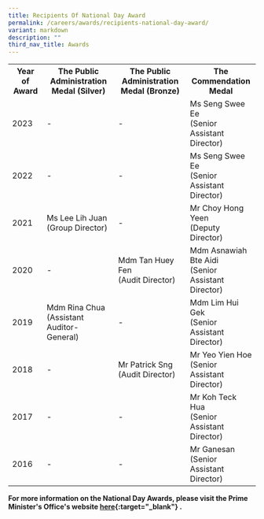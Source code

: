 ```yaml
---
title: Recipients Of National Day Award
permalink: /careers/awards/recipients-national-day-award/
variant: markdown
description: ""
third_nav_title: Awards
---
```

<table> 
	<!-- don't touch-->
	<tbody><tr>
		<th>Year of Award</th> 
		<th>The Public Administration Medal (Silver)</th>
		<th>The Public Administration Medal (Bronze)</th> 
		<th>The Commendation Medal</th> 
	</tr> 
	<!-- for new line copy between the <tr> and </tr> -->
	<tr> 
		<td>2023</td>
		<td>-</td>
		<td>-</td>
		<td>Ms Seng Swee Ee
						<br>
						(Senior Assistant Director)</td>
	</tr>
	<tr> 
		<td>2022</td>
		<td>-</td>
		<td>-</td>
		<td>Ms Seng Swee Ee
						<br>
						(Senior Assistant Director)</td>
	</tr>
	<tr> 
		<td>2021</td>
		<td>Ms Lee Lih Juan
						<br>
						(Group Director)</td>
		<td>-</td>
		<td>Mr Choy Hong Yeen
						<br>
						(Deputy Director)</td>
	</tr>
	<tr> 
		<td>2020</td>
		<td>-</td>
		<td>Mdm Tan Huey Fen
						<br>
						(Audit Director)</td>
		<td>Mdm Asnawiah Bte Aidi
						<br>
						(Senior Assistant Director)</td>
	</tr>
	<tr> 
		<td>2019</td>
		<td>Mdm Rina Chua
						<br>
						(Assistant Auditor-General)</td>
		<td>-</td>
		<td>Mdm Lim Hui Gek
						<br>
						(Senior Assistant Director)</td>
	</tr>
	<tr> 
		<td>2018</td>
		<td>-</td>
		<td>Mr Patrick Sng
						<br>
						(Audit Director)</td>
		<td>Mr Yeo Yien Hoe
						<br>
						(Senior Assistant Director)</td>
	</tr>
	<tr> 
		<td>2017</td>
		<td>-</td>
		<td>-</td>
		<td>Mr Koh Teck Hua
						<br>
						(Senior Assistant Director)</td>
	</tr>
	<tr> 
		<td>2016</td>
		<td>-</td>
		<td>-</td>
		<td>Mr Ganesan
						<br>
						(Senior Assistant Director)</td>
	</tr>
</tbody></table>

**For more information on the National Day Awards, please visit the Prime Minister's Office's website [here](https://www.pmo.gov.sg/National-Day-Awards){:target="_blank"} .**